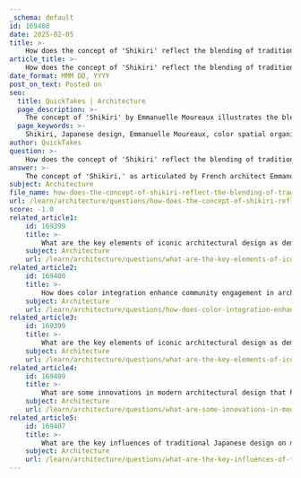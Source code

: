 ```yaml
---
_schema: default
id: 169408
date: 2025-02-05
title: >-
    How does the concept of 'Shikiri' reflect the blending of traditional and modern elements in Japanese design?
article_title: >-
    How does the concept of 'Shikiri' reflect the blending of traditional and modern elements in Japanese design?
date_format: MMM DD, YYYY
post_on_text: Posted on
seo:
  title: QuickTakes | Architecture
  page_description: >-
    The concept of 'Shikiri' by Emmanuelle Moureaux illustrates the blending of traditional and modern elements in Japanese design, using color and spatial organization to create distinct, welcoming spaces that resonate emotionally.
  page_keywords: >-
    Shikiri, Japanese design, Emmanuelle Moureaux, color spatial organization, traditional architecture, modern elements, Sugamo Shinkin Bank, architectural experience, community integration, emotional engagement, layering spaces, fusuma, harmony with the environment, contemporary architecture, cultural heritage
author: QuickTakes
question: >-
    How does the concept of 'Shikiri' reflect the blending of traditional and modern elements in Japanese design?
answer: >-
    The concept of 'Shikiri,' as articulated by French architect Emmanuelle Moureaux, exemplifies the blending of traditional and modern elements in Japanese design through its innovative use of color and spatial organization. 'Shikiri' translates to "dividing" in Japanese and refers to the practice of using color as a means to create distinct spaces within a larger environment. This approach draws inspiration from traditional Japanese design elements, such as room dividers (fusuma) that separate spaces while maintaining a sense of openness and flow.\n\nIn the context of the Sugamo Shinkin Bank's Ekoda branch, Moureaux's design philosophy is manifested in several key ways:\n\n1. **Color as a Spatial Element**: Moureaux views color not merely as a decorative feature but as an integral part of the architectural experience. The use of colorful stainless-steel sticks in the bank's design serves to create a vibrant, welcoming atmosphere that encourages emotional engagement. This contrasts with the often austere and corporate aesthetics of traditional banking environments.\n\n2. **Layered Spatial Composition**: The design incorporates multiple layers of space, including courtyards and atriums, which enhance the sense of depth and interaction within the building. This layering is reminiscent of traditional Japanese architecture, where spaces are often interconnected and designed to foster a relationship with nature and the surrounding environment.\n\n3. **Community Integration**: The facade of the bank is designed to blend seamlessly into the neighborhood, creating a recognizable landscape that serves as a new type of corporate identity. This approach reflects the traditional Japanese value of harmony with the environment, while also modernizing it to fit contemporary urban contexts.\n\n4. **Emotional Experience**: By focusing on how color and space can evoke emotions, Moureaux's work aligns with the traditional Japanese aesthetic that values simplicity and natural beauty. The design encourages customers to linger and engage with the space, fostering a sense of community and connection that is often lacking in modern commercial architecture.\n\nIn summary, 'Shikiri' embodies a synthesis of traditional Japanese design principles and modern architectural practices, creating spaces that are not only functional but also emotionally resonant. This blending of old and new is a hallmark of Moureaux's work, showcasing how contemporary architecture can honor and reinterpret cultural heritage.
subject: Architecture
file_name: how-does-the-concept-of-shikiri-reflect-the-blending-of-traditional-and-modern-elements-in-japanese-design.md
url: /learn/architecture/questions/how-does-the-concept-of-shikiri-reflect-the-blending-of-traditional-and-modern-elements-in-japanese-design
score: -1.0
related_article1:
    id: 169399
    title: >-
        What are the key elements of iconic architectural design as demonstrated in the Sugamo Shinkin Bank case study?
    subject: Architecture
    url: /learn/architecture/questions/what-are-the-key-elements-of-iconic-architectural-design-as-demonstrated-in-the-sugamo-shinkin-bank-case-study
related_article2:
    id: 169400
    title: >-
        How does color integration enhance community engagement in architectural design?
    subject: Architecture
    url: /learn/architecture/questions/how-does-color-integration-enhance-community-engagement-in-architectural-design
related_article3:
    id: 169399
    title: >-
        What are the key elements of iconic architectural design as demonstrated in the Sugamo Shinkin Bank case study?
    subject: Architecture
    url: /learn/architecture/questions/what-are-the-key-elements-of-iconic-architectural-design-as-demonstrated-in-the-sugamo-shinkin-bank-case-study
related_article4:
    id: 169409
    title: >-
        What are some innovations in modern architectural design that have emerged recently?
    subject: Architecture
    url: /learn/architecture/questions/what-are-some-innovations-in-modern-architectural-design-that-have-emerged-recently
related_article5:
    id: 169407
    title: >-
        What are the key influences of traditional Japanese design on modern architecture?
    subject: Architecture
    url: /learn/architecture/questions/what-are-the-key-influences-of-traditional-japanese-design-on-modern-architecture
---
```


&nbsp;